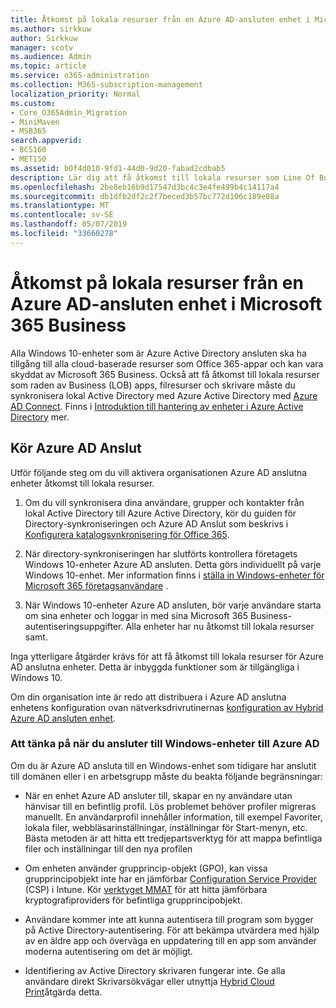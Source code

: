 ```yaml
---
title: Åtkomst på lokala resurser från en Azure AD-ansluten enhet i Microsoft 365 Business
ms.author: sirkkuw
author: Sirkkuw
manager: scotv
ms.audience: Admin
ms.topic: article
ms.service: o365-administration
ms.collection: M365-subscription-management
localization_priority: Normal
ms.custom:
- Core_O365Admin_Migration
- MiniMaven
- MSB365
search.appverid:
- BCS160
- MET150
ms.assetid: b0f4d010-9fd1-44d0-9d20-fabad2cdbab5
description: Lär dig att få åtkomst till lokala resurser som Line Of Business apps, filresurser och skrivare från en Azure Active Directory ingår Windows 10-enhet.
ms.openlocfilehash: 2be8eb16b9d17547d3bc4c3e4fe499b4c14117a4
ms.sourcegitcommit: db1dfb2df2c2f7beced3b57bc772d106c189e88a
ms.translationtype: MT
ms.contentlocale: sv-SE
ms.lasthandoff: 05/07/2019
ms.locfileid: "33660278"
---
```

# <a name="access-on-premises-resources-from-an-azure-ad-joined-device-in-microsoft-365-business"></a>Åtkomst på lokala resurser från en Azure AD-ansluten enhet i Microsoft 365 Business

Alla Windows 10-enheter som är Azure Active Directory ansluten ska ha tillgång till alla cloud-baserade resurser som Office 365-appar och kan vara skyddat av Microsoft 365 Business. Också att få åtkomst till lokala resurser som raden av Business (LOB) apps, filresurser och skrivare måste du synkronisera lokal Active Directory med Azure Active Directory med [Azure AD Connect](https://docs.microsoft.com/en-us/azure/active-directory/connect/active-directory-aadconnect). Finns i [Introduktion till hantering av enheter i Azure Active Directory](https://docs.microsoft.com/en-us/azure/active-directory/device-management-introduction) mer. 
  
## <a name="run-azure-ad-connect"></a>Kör Azure AD Anslut

Utför följande steg om du vill aktivera organisationen Azure AD anslutna enheter åtkomst till lokala resurser.
  
1. Om du vill synkronisera dina användare, grupper och kontakter från lokal Active Directory till Azure Active Directory, kör du guiden för Directory-synkroniseringen och Azure AD Anslut som beskrivs i [Konfigurera katalogsynkronisering för Office 365](https://support.office.com/article/1b3b5318-6977-42ed-b5c7-96fa74b08846).
    
2. När directory-synkroniseringen har slutförts kontrollera företagets Windows 10-enheter Azure AD ansluten. Detta görs individuellt på varje Windows 10-enhet. Mer information finns i [ställa in Windows-enheter för Microsoft 365 företagsanvändare](set-up-windows-devices.md) . 
    
3. När Windows 10-enheter Azure AD ansluten, bör varje användare starta om sina enheter och loggar in med sina Microsoft 365 Business-autentiseringsuppgifter. Alla enheter har nu åtkomst till lokala resurser samt.
    
Inga ytterligare åtgärder krävs för att få åtkomst till lokala resurser för Azure AD anslutna enheter. Detta är inbyggda funktioner som är tillgängliga i Windows 10. 
  
Om din organisation inte är redo att distribuera i Azure AD anslutna enhetens konfiguration ovan nätverksdrivrutinernas [konfiguration av Hybrid Azure AD ansluten enhet](manage-windows-devices.md).
  
### <a name="considerations-when-joining-your-windows-devices-to-azure-ad"></a>Att tänka på när du ansluter till Windows-enheter till Azure AD

Om du är Azure AD ansluta till en Windows-enhet som tidigare har anslutit till domänen eller i en arbetsgrupp måste du beakta följande begränsningar:
  
- När en enhet Azure AD ansluter till, skapar en ny användare utan hänvisar till en befintlig profil. Lös problemet behöver profiler migreras manuellt. En användarprofil innehåller information, till exempel Favoriter, lokala filer, webbläsarinställningar, inställningar för Start-menyn, etc. Bästa metoden är att hitta ett tredjepartsverktyg för att mappa befintliga filer och inställningar till den nya profilen

- Om enheten använder grupprincip-objekt (GPO), kan vissa grupprincipobjekt inte har en jämförbar [Configuration Service Provider](https://docs.microsoft.com/windows/configuration/provisioning-packages/how-it-pros-can-use-configuration-service-providers) (CSP) i Intune. Kör [verktyget MMAT](https://www.microsoft.com/download/details.aspx?id=45520) för att hitta jämförbara kryptografiproviders för befintliga grupprincipobjekt.

- Användare kommer inte att kunna autentisera till program som bygger på Active Directory-autentisering. För att bekämpa utvärdera med hjälp av en äldre app och överväga en uppdatering till en app som använder moderna autentisering om det är möjligt.

- Identifiering av Active Directory skrivaren fungerar inte. Ge alla användare direkt Skrivarsökvägar eller utnyttja [Hybrid Cloud Print](https://docs.microsoft.com/windows-server/administration/hybrid-cloud-print/hybrid-cloud-print-deploy)åtgärda detta.
